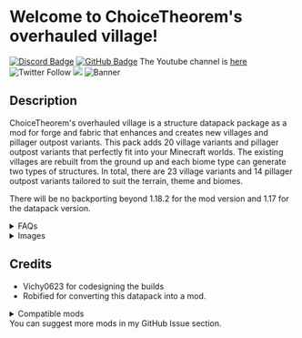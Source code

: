 # **Welcome to ChoiceTheorem's overhauled village!**

[![Discord Badge](https://img.shields.io/discord/894248275841003542?color=blue&logo=discord "Join our Discord Server")](https://discord.gg/JzYEw7PxQv)
[![GitHub Badge](https://img.shields.io/appveyor/build/ChoiceTheorem/ChoiceTheorem-s-overhauled-village?color=black&logo=github)](https://github.com/ChoiceTheorem/ChoiceTheorem-s-overhauled-village)
The Youtube channel is [here]("https://www.youtube.com/channel/UCUSv0t-aWToQkpP5eonHmlA)
![Twitter Follow](https://img.shields.io/twitter/follow/ChoiceTheorem?style=social)
![](https://img.shields.io/badge/environment-server-orangered?style=flat-square)
![Banner](https://api.mcbanners.com/banner/saved/LPRxAWJYUxKliD.png)

## **Description**

ChoiceTheorem's overhauled village is a structure datapack package as a mod for forge and fabric that enhances and creates new villages and pillager outpost variants. This pack adds 20 village variants and pillager outpost variants that perfectly fit into your Minecraft worlds. The existing villages are rebuilt from the ground up and each biome type can generate two types of structures. In total, there are 23 village variants and 14 pillager outpost variants tailored to suit the terrain, theme and biomes.

There will be no backporting beyond 1.18.2 for the mod version and 1.17 for the datapack version.

<details><summary>FAQs</summary>
These are just some of the most asked questions I've had from people, but if you have any more, please leave a comment down below and I'll try to help you as best we can.

**1. Is it safe to update CTOV to a newer version?**<br/>
Yes. If any serious problems arise because of that, let me know.

**2. Is it safe to add CTOV to an already existing world?**<br/>
Yep. Just note that the new structures will only spawn in newly generated chunks.

**3. Is this mod for Forge or Fabric/Quilt?**<br/>
All of them. I have a universal version for three mod loaders.

**4. How can I locate the new structures?**<br/>
For 1.18.2: /locate ctov:[structure_from_list]
For 1.19+: /locate structure ctov:[structure_from_list]

**5. Does CTOV existing vanilla structures?**</br>
The only structures modified by CTOV are **vanilla villages** in older versions.

**6. What about the loot of these structures?**<br />
The vast majority of structures use vanilla loot tables for better mod compatibility (see the Compatibility section below for more info), but they also use some custom loot tables to better integrate said structures into the world. You will still find pillager outpost loot in pillager outposts, profession chests in villages, as well as bells, workstations, etc., but also new stuff like food, armour, and other goodies. and you can swap the config folder to adjust to the original OP chest loot.

**7. How can I report bugs/issues/suggestions?**<br/>
Please go to my GitHub repo and make an issue there. A discord message will do.

**8. Can I include CTOV in my modpack?**<br/>
Sure, but make sure to give credit and a link to our page.

**9. Can I have CTOV for 1.x.x, please?**<br/>
If it's lower than 1.18.2, no. Just don't ask this question. The technical limit is too high here.

**10. Can I give Choicetheorem any commission or support?**<br/>
I can't take any commissions or monetary support due to a lack of time and mean to receive payments.
</details>

<details><summary>Images</summary>

Some fantastic footage from the mod. All pictures are taken with complementary shaders or complementary reimagined shaders.
![](https://cdn.modrinth.com/data/fgmhI8kH/images/15d7bf1aa1b7174fde4a5dac2ed81d4b8adb4b06.png)
![](https://i.imgur.com/MBILgX5.png)
![](https://i.imgur.com/CpLSx3M.png)
</details>

## **Credits**

+ Vichy0623 for codesigning the builds
+ Robified for converting this datapack into a mod.

<details><summary>Compatible mods</summary>

+ Most world generation mods like Terralith, Oh Biome you'll go, Biomes O'plenty.
+ Various structure mods like Town&Tower and Repurposed structures.
+ Any other structure packs by ChoiceTheorem like Immersive structures.

</details>
You can suggest more mods in my GitHub Issue section.
